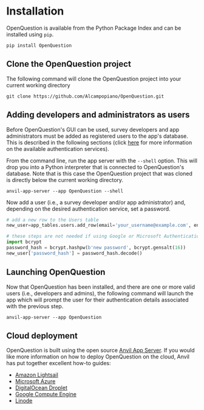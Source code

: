 # Installation

OpenQuestion is available from the Python Package Index and can be installed using `pip`. 

```
pip install OpenQuestion
```

## Clone the OpenQuestion project

The following command will clone the OpenQuestion project into your current working directory

```
git clone https://github.com/Alcampopiano/OpenQuestion.git
```

## Adding developers and administrators as users
Before OpenQuestion's GUI can be used, survey developers and app administrators must be added as 
registered users to the app's database. This is described in the following 
sections (click [here](faq.md#can-i-change-the-default-authentication-services-for-admins) 
for more information on the available authentication services).

From the command line, run the app server 
with the `--shell` option. This will drop you into a Python interpreter that is 
connected to OpenQuestion's database. Note that is this case the OpenQuestion project that was cloned
is directly below the current working directory.

```
anvil-app-server --app OpenQuestion --shell
```

Now add a user (i.e., a survey developer and/or app administrator) and, depending on the desired authentication 
service, set a password. 

```python
# add a new row to the Users table
new_user=app_tables.users.add_row(email='your_username@example.com', enabled=True)

# these steps are not needed if using Google or Microsoft Authentication
import bcrypt
password_hash = bcrypt.hashpw(b'new password', bcrypt.gensalt(16))
new_user['password_hash'] = password_hash.decode()
```

## Launching OpenQuestion
Now that OpenQuestion has been installed, and there are one or more valid users (i.e., developers and admins),
the following command will launch the app which will prompt the user for 
their authentication details associated with the previous step.

```
anvil-app-server --app OpenQuestion
```

## Cloud deployment
OpenQuestion is built using the open source [Anvil App Server](https://anvil.works/open-source).
If you would like more information on how to deploy OpenQuestion on the cloud, Anvil has put together
excellent how-to guides:

- [Amazon Lightsail](https://anvil.works/docs/how-to/app-server/cloud-deployment-guides/aws-lightsail-app-server-deployment)
- [Microsoft Azure](https://anvil.works/docs/how-to/app-server/cloud-deployment-guides/azure-app-server-deployment)
- [DigitalOcean Droplet](https://anvil.works/docs/how-to/app-server/cloud-deployment-guides/digitalocean-app-server-deployment)
- [Google Compute Engine](https://anvil.works/docs/how-to/app-server/cloud-deployment-guides/google-cloud-app-server-deployment)
- [Linode](https://anvil.works/docs/how-to/app-server/cloud-deployment-guides/linode-app-server-deployment)

